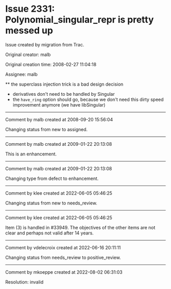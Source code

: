 # Issue 2331: Polynomial_singular_repr is pretty messed up

Issue created by migration from Trac.

Original creator: malb

Original creation time: 2008-02-27 11:04:18

Assignee: malb

** the superclass injection trick is a bad design decision
 * derivatives don't need to be handled by Singular
 * the `have_ring` option should go, because we don't need this dirty speed improvement anymore (we have libSingular)


---

Comment by malb created at 2008-09-20 15:56:04

Changing status from new to assigned.


---

Comment by malb created at 2009-01-22 20:13:08

This is an enhancement.


---

Comment by malb created at 2009-01-22 20:13:08

Changing type from defect to enhancement.


---

Comment by klee created at 2022-06-05 05:46:25

Changing status from new to needs_review.


---

Comment by klee created at 2022-06-05 05:46:25

Item (3) is handled in #33949. The objectives of the other items are not clear and perhaps not valid after 14 years.


---

Comment by vdelecroix created at 2022-06-16 20:11:11

Changing status from needs_review to positive_review.


---

Comment by mkoeppe created at 2022-08-02 06:31:03

Resolution: invalid
